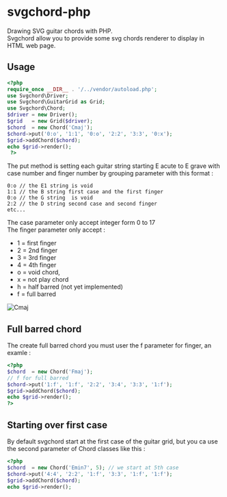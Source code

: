 # svgchord-php
Drawing SVG guitar chords with PHP.  
Svgchord allow you to provide some svg chords renderer to display in HTML web page.

## Usage
```php
<?php
require_once __DIR__ . '/../vendor/autoload.php';
use Svgchord\Driver;
use Svgchord\GuitarGrid as Grid;
use Svgchord\Chord;
$driver = new Driver();
$grid   = new Grid($driver);
$chord  = new Chord('Cmaj');
$chord->put('0:o', '1:1', '0:o', '2:2', '3:3', '0:x');
$grid->addChord($chord);
echo $grid->render();
 ?>
```
The put method is setting each guitar string starting E acute to E grave with case number and finger number by grouping parameter with this format :

```
0:o // the E1 string is void
1:1 // the B string first case and the first finger
0:o // the G string  is void
2:2 // the D string second case and second finger
etc...
```
The case parameter only accept integer form 0 to 17  
The finger parameter only accept :  
 * 1 = first finger
 * 2 = 2nd finger
 * 3 = 3rd finger
 * 4 = 4th finger
 * o = void chord,
 * x = not play chord
 * h = half barred (not yet implemented)
 * f = full barred

![Cmaj](<img src="https://github.com/franckysolo/svgchord-php/assets/Cmaj.svg">)

## Full barred chord
The create full barred chord you must user the f parameter for finger, an examle :

```php
<?php
$chord  = new Chord('Fmaj');
// f for full barred
$chord->put('1:f', '1:f', '2:2', '3:4', '3:3', '1:f');
$grid->addChord($chord);
echo $grid->render();
?>
```
## Starting over first case
By default svgchord start at the first case of the guitar grid, but you ca use the second parameter of Chord classes like this :
```php
<?php
$chord  = new Chord('Emin7', 5); // we start at 5th case
$chord->put('4:4', '2:2', '1:f', '3:3', '1:f', '1:f');
$grid->addChord($chord);
echo $grid->render();
 ```
